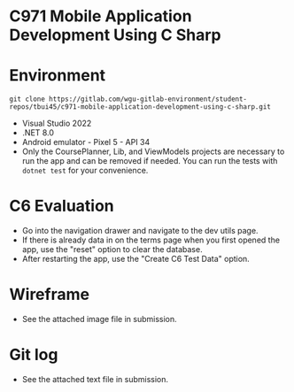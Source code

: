 # C971 Mobile Application Development Using C Sharp

# Environment

```
git clone https://gitlab.com/wgu-gitlab-environment/student-repos/tbui45/c971-mobile-application-development-using-c-sharp.git
```
- Visual Studio 2022
- .NET 8.0
- Android emulator - Pixel 5 - API 34
- Only the CoursePlanner, Lib, and ViewModels projects are necessary to run the app and can be removed if needed. You can run the tests with `dotnet test` for your convenience.

# C6 Evaluation
- Go into the navigation drawer and navigate to the dev utils page.
- If there is already data in on the terms page when you first opened the app, use the "reset" option to clear the database.
- After restarting the app, use the "Create C6 Test Data" option.

# Wireframe
- See the attached image file in submission.

# Git log
- See the attached text file in submission.